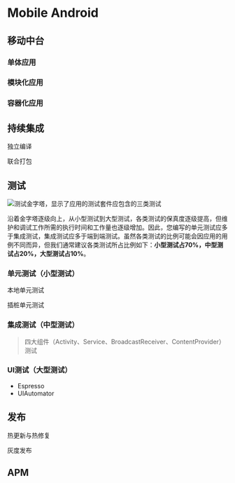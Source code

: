 # Mobile Android

## 移动中台

### 单体应用

### 模块化应用

### 容器化应用

## 持续集成

独立编译

联合打包

## 测试

![测试金字塔，显示了应用的测试套件应包含的三类测试](https://developer.android.google.cn/images/training/testing/pyramid_2x.png "测试金字塔")

沿着金字塔逐级向上，从小型测试到大型测试，各类测试的保真度逐级提高，但维护和调试工作所需的执行时间和工作量也逐级增加。因此，您编写的单元测试应多于集成测试，集成测试应多于端到端测试。虽然各类测试的比例可能会因应用的用例不同而异，但我们通常建议各类测试所占比例如下：**小型测试占70%，中型测试占20%，大型测试占10%**。

### 单元测试（小型测试）

本地单元测试

插桩单元测试

### 集成测试（中型测试）
> 四大组件（Activity、Service、BroadcastReceiver、ContentProvider）测试

### UI测试（大型测试）

- Espresso
- UIAutomator

## 发布

热更新与热修复

灰度发布

## APM
